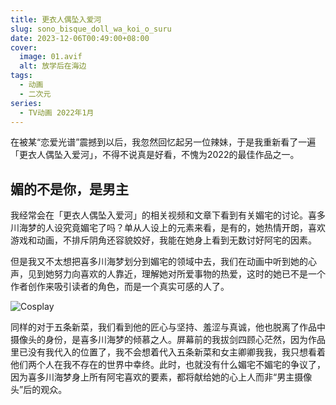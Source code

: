 ```yaml
---
title: 更衣人偶坠入爱河
slug: sono_bisque_doll_wa_koi_o_suru
date: 2023-12-06T00:49:00+08:00
cover:
  image: 01.avif
  alt: 放学后在海边
tags: 
  - 动画
  - 二次元
series: 
  - TV动画 2022年1月
---
```

在被某“恋爱光谱”震撼到以后，我忽然回忆起另一位辣妹，于是我重新看了一遍「更衣人偶坠入爱河」，不得不说真是好看，不愧为2022的最佳作品之一。

## 媚的不是你，是男主
我经常会在「更衣人偶坠入爱河」的相关视频和文章下看到有关媚宅的讨论。喜多川海梦的人设究竟媚宅了吗？单从人设上的元素来看，是有的，她热情开朗，喜欢游戏和动画，不排斥阴角还容貌姣好，我能在她身上看到无数讨好阿宅的因素。

但是我又不太想把喜多川海梦划分到媚宅的领域中去，我们在动画中听到她的心声，见到她努力向喜欢的人靠近，理解她对所爱事物的热爱，这时的她已不是一个作者创作来吸引读者的角色，而是一个真实可感的人了。

![Cosplay](02.avif "Cosplay")

同样的对于五条新菜，我们看到他的匠心与坚持、羞涩与真诚，他也脱离了作品中摄像头的身份，是喜多川海梦的倾慕之人。屏幕前的我拔剑四顾心茫然，因为作品里已没有我代入的位置了，我不会想着代入五条新菜和女主卿卿我我，我只想看着他们两个人在我不存在的世界中幸终。此时，也就没有什么媚宅不媚宅的争议了，因为喜多川海梦身上所有阿宅喜欢的要素，都将献给她的心上人而非“男主摄像头”后的观众。